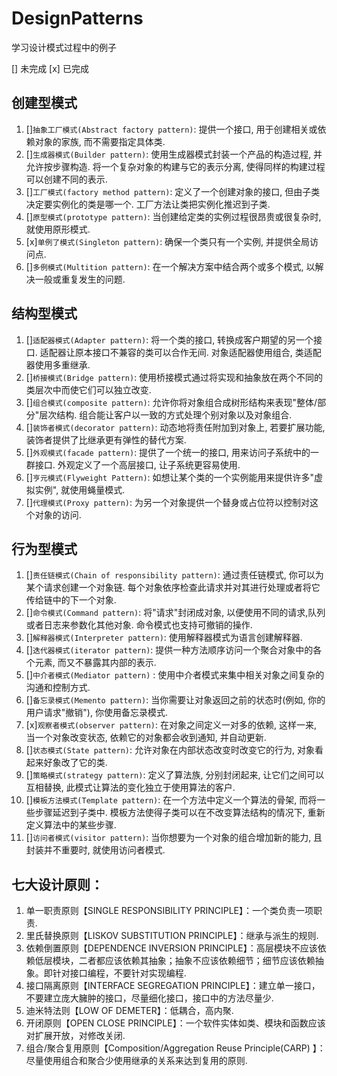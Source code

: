 # DesignPatterns
学习设计模式过程中的例子

[] 未完成
[x] 已完成

## 创建型模式

1. []`抽象工厂模式(Abstract factory pattern)`: 提供一个接口, 用于创建相关或依赖对象的家族, 而不需要指定具体类.
2. []`生成器模式(Builder pattern)`: 使用生成器模式封装一个产品的构造过程, 并允许按步骤构造. 将一个复杂对象的构建与它的表示分离, 使得同样的构建过程可以创建不同的表示.
3. []`工厂模式(factory method pattern)`: 定义了一个创建对象的接口, 但由子类决定要实例化的类是哪一个. 工厂方法让类把实例化推迟到子类.
4. []`原型模式(prototype pattern)`: 当创建给定类的实例过程很昂贵或很复杂时, 就使用原形模式.
5. [x]`单例了模式(Singleton pattern)`: 确保一个类只有一个实例, 并提供全局访问点.
6. []`多例模式(Multition pattern)`: 在一个解决方案中结合两个或多个模式, 以解决一般或重复发生的问题.

## 结构型模式

1. []`适配器模式(Adapter pattern)`: 将一个类的接口, 转换成客户期望的另一个接口. 适配器让原本接口不兼容的类可以合作无间. 对象适配器使用组合, 类适配器使用多重继承.
2. []`桥接模式(Bridge pattern)`: 使用桥接模式通过将实现和抽象放在两个不同的类层次中而使它们可以独立改变.
3. []`组合模式(composite pattern)`: 允许你将对象组合成树形结构来表现"整体/部分"层次结构. 组合能让客户以一致的方式处理个别对象以及对象组合.
4. []`装饰者模式(decorator pattern)`: 动态地将责任附加到对象上, 若要扩展功能, 装饰者提供了比继承更有弹性的替代方案.
5. []`外观模式(facade pattern)`: 提供了一个统一的接口, 用来访问子系统中的一群接口. 外观定义了一个高层接口, 让子系统更容易使用.
6. []`亨元模式(Flyweight Pattern)`: 如想让某个类的一个实例能用来提供许多"虚拟实例", 就使用蝇量模式.
7. []`代理模式(Proxy pattern)`: 为另一个对象提供一个替身或占位符以控制对这个对象的访问.

## 行为型模式

1. []`责任链模式(Chain of responsibility pattern)`: 通过责任链模式, 你可以为某个请求创建一个对象链. 每个对象依序检查此请求并对其进行处理或者将它传给链中的下一个对象.
2. []`命令模式(Command pattern)`: 将"请求"封闭成对象, 以便使用不同的请求,队列或者日志来参数化其他对象. 命令模式也支持可撤销的操作.
3. []`解释器模式(Interpreter pattern)`: 使用解释器模式为语言创建解释器.
4. []`迭代器模式(iterator pattern)`: 提供一种方法顺序访问一个聚合对象中的各个元素, 而又不暴露其内部的表示.
5. []`中介者模式(Mediator pattern)` : 使用中介者模式来集中相关对象之间复杂的沟通和控制方式.
6. []`备忘录模式(Memento pattern)`: 当你需要让对象返回之前的状态时(例如, 你的用户请求"撤销"), 你使用备忘录模式.
7. [x]`观察者模式(observer pattern)`: 在对象之间定义一对多的依赖, 这样一来, 当一个对象改变状态, 依赖它的对象都会收到通知, 并自动更新.
8. []`状态模式(State pattern)`: 允许对象在内部状态改变时改变它的行为, 对象看起来好象改了它的类.
9. []`策略模式(strategy pattern)`: 定义了算法族, 分别封闭起来, 让它们之间可以互相替换, 此模式让算法的变化独立于使用算法的客户.
10. []`模板方法模式(Template pattern)`: 在一个方法中定义一个算法的骨架, 而将一些步骤延迟到子类中. 模板方法使得子类可以在不改变算法结构的情况下, 重新定义算法中的某些步骤.
11. []`访问者模式(visitor pattern)`: 当你想要为一个对象的组合增加新的能力, 且封装并不重要时, 就使用访问者模式.

## 七大设计原则：

1. 单一职责原则【SINGLE RESPONSIBILITY PRINCIPLE】：一个类负责一项职责.
2. 里氏替换原则【LISKOV SUBSTITUTION PRINCIPLE】：继承与派生的规则.
3. 依赖倒置原则【DEPENDENCE INVERSION PRINCIPLE】：高层模块不应该依赖低层模块，二者都应该依赖其抽象；抽象不应该依赖细节；细节应该依赖抽象。即针对接口编程，不要针对实现编程.
4. 接口隔离原则【INTERFACE SEGREGATION PRINCIPLE】：建立单一接口，不要建立庞大臃肿的接口，尽量细化接口，接口中的方法尽量少.
5. 迪米特法则【LOW OF DEMETER】：低耦合，高内聚.
6. 开闭原则【OPEN CLOSE PRINCIPLE】：一个软件实体如类、模块和函数应该对扩展开放，对修改关闭.
7. 组合/聚合复用原则【Composition/Aggregation Reuse Principle(CARP) 】：尽量使用组合和聚合少使用继承的关系来达到复用的原则.
